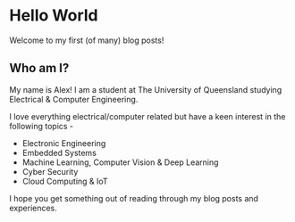 # Hello World

Welcome to my first (of many) blog posts!

## Who am I?

My name is Alex! I am a student at The University of Queensland studying Electrical & Computer Engineering.

I love everything electrical/computer related but have a keen interest in the following topics -

- Electronic Engineering
- Embedded Systems
- Machine Learning, Computer Vision & Deep Learning
- Cyber Security
- Cloud Computing & IoT

I hope you get something out of reading through my blog posts and experiences.
